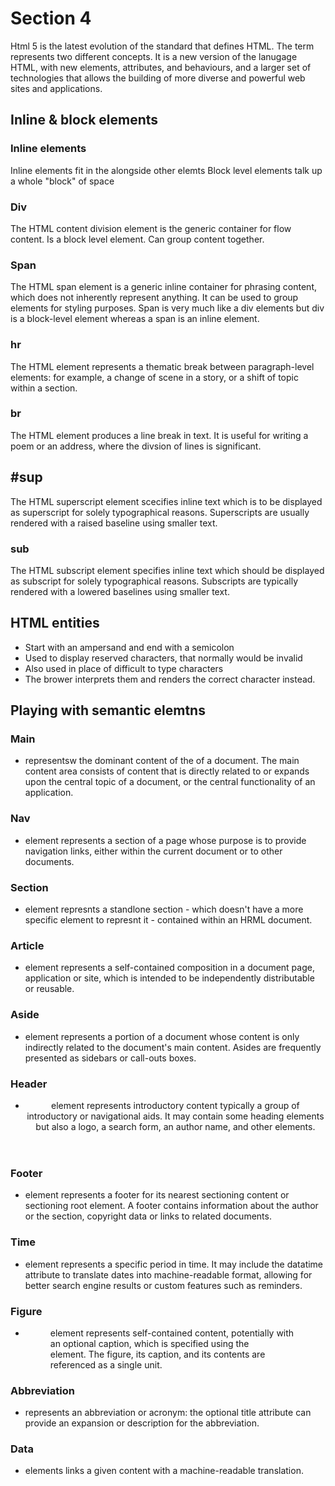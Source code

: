 # Section 4
Html 5 is the latest evolution of the standard that defines HTML. The term represents two different concepts. It is a new version of the lanugage HTML, with new elements, attributes, and behaviours, and a larger set of technologies that allows the building of more diverse and powerful web sites and applications.

## Inline & block elements
### Inline elements
Inline elements fit in the alongside other elemts
Block level elements talk up a whole "block" of space

### Div
The HTML content division element is the generic container for flow content. Is a block level element. Can group content together.

### Span
The HTML span element is a generic inline container for phrasing content, which does not inherently represent anything. It can be used to group elements for styling purposes. Span is very much like a div elements but div is a block-level element whereas a span is an inline element.

### hr
The HTML element represents a thematic break between paragraph-level elements: for example, a change of scene in a story, or a shift of topic within a section.

### br
The HTML element produces a line break in text. It is useful for writing a poem or an address, where the divsion of lines is significant.

## #sup
The HTML superscript element scecifies inline text which is to be displayed as superscript for solely typographical reasons. Superscripts are usually rendered with a raised baseline using smaller text.

### sub
The HTML subscript element specifies inline text which should be displayed as subscript for solely typographical reasons. Subscripts are typically rendered with a lowered baselines using smaller text.

## HTML entities
 - Start with an ampersand and end with a semicolon
 - Used to display reserved characters, that normally would be invalid
 - Also used in place of difficult to type characters
 - The brower interprets them and renders the correct character instead.

 ## Playing with semantic elemtns
 ### Main
 - <main> representsw the dominant content of the <body> of a document. The main content area consists of content that is directly related to or expands upon the central topic of a document, or the central functionality of an application.

### Nav
- <nav> element represents a section of a page whose purpose is to provide navigation links, either within the current document or to other documents.

### Section
- <section> element represnts a standlone section - which doesn't have a more specific element to represnt it - contained within an HRML document.

### Article
- <article> element represents a self-contained composition in a document page, application or site, which is intended to be independently distributable or reusable.

### Aside
- <aside> element represents a portion of a document whose content is only indirectly related to the document's main content. Asides are frequently presented as sidebars or call-outs boxes.

### Header
- <header> element represents introductory content typically a group of introductory or navigational aids. It may contain some heading elements but also a logo, a search form, an author name, and other elements.

### Footer
- <footer> element represents a footer for its nearest sectioning content or sectioning root element. A footer contains information about the author or the section, copyright data or links to related documents.

### Time
- <time> element represents a specific period in time. It may include the datatime attribute to translate dates into machine-readable format, allowing for better search engine results or custom features such as reminders.

### Figure
- <figure> element represents self-contained content, potentially with an optional caption, which is specified using the <figcaption> element. The figure, its caption, and its contents are referenced as a single unit.

### Abbreviation
- <abbr> represents an abbreviation or acronym: the optional title attribute can provide an expansion or description for the abbreviation.

### Data
- <data> elements links a given content with a machine-readable translation.